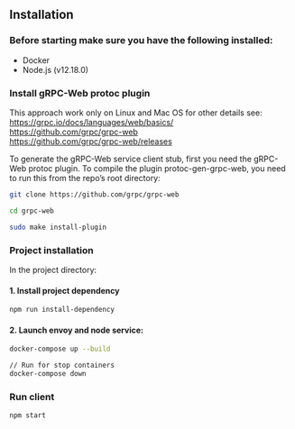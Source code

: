 ## Installation

### Before starting make sure you have the following installed:
- Docker
- Node.js (v12.18.0)

### Install gRPC-Web protoc plugin

This approach work only on Linux and Mac OS for other details see:  
https://grpc.io/docs/languages/web/basics/  
https://github.com/grpc/grpc-web  
https://github.com/grpc/grpc-web/releases

To generate the gRPC-Web service client stub, 
first you need the gRPC-Web protoc plugin. To compile the plugin 
protoc-gen-grpc-web, you need to run this from the repo’s root directory:

```sh
git clone https://github.com/grpc/grpc-web

cd grpc-web

sudo make install-plugin
```

### Project installation
In the project directory:

#### 1. Install project dependency
```sh
npm run install-dependency
```

#### 2. Launch envoy and node service:
```sh
docker-compose up --build

// Run for stop containers
docker-compose down
```

### Run client
```sh
npm start
```

